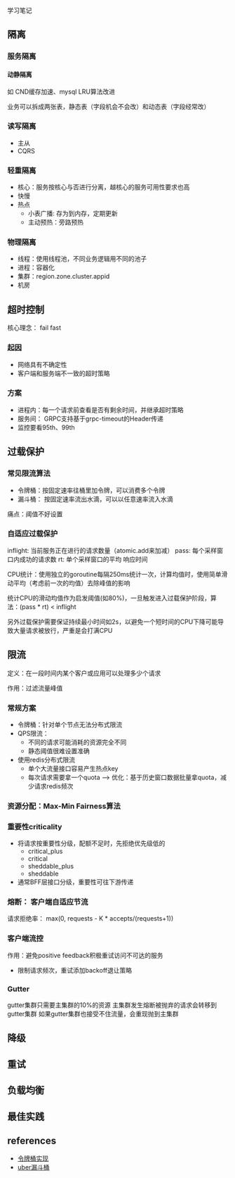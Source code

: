 学习笔记

## 隔离
### 服务隔离
#### 动静隔离
如 CND缓存加速、mysql LRU算法改进
 
业务可以拆成两张表，静态表（字段机会不会改）和动态表（字段经常改） 
### 读写隔离
 - 主从
 - CQRS
### 轻重隔离
  - 核心：服务按核心与否进行分离，越核心的服务可用性要求也高
  - 快慢
  - 热点
    - 小表广播: 存为到内存，定期更新
    - 主动预热：旁路预热
### 物理隔离
  - 线程：使用线程池，不同业务逻辑用不同的池子
  - 进程：容器化
  - 集群：region.zone.cluster.appid
  - 机房
  
## 超时控制
核心理念： fail fast 

### 起因
- 网络具有不确定性
- 客户端和服务端不一致的超时策略

### 方案
- 进程内：每一个请求前查看是否有剩余时间，并继承超时策略
- 服务间： GRPC支持基于grpc-timeout的Header传递
- 监控要看95th、99th

## 过载保护
### 常见限流算法
- 令牌桶：按固定速率往桶里加令牌，可以消费多个令牌
- 漏斗桶： 按固定速率流出水滴，可以以任意速率流入水滴

痛点：阈值不好设置

### 自适应过载保护
inflight: 当前服务正在进行的请求数量（atomic.add来加减）
pass: 每个采样窗口内成功的请求数
rt: 单个采样窗口的平均 响应时间

CPU统计：使用独立的goroutine每隔250ms统计一次，计算均值时，使用简单滑动平均（考虑前一次的均值）去除峰值的影响

统计CPU的滑动均值作为启发阈值(如80%)，一旦触发进入过载保护阶段，算法：(pass * rt) < inflight

另外过载保护需要保证持续最小时间如2s，以避免一个短时间的CPU下降可能导致大量请求被放行，严重是会打满CPU


## 限流
定义：在一段时间内某个客户或应用可以处理多少个请求

作用：过滤流量峰值

### 常规方案
- 令牌桶：针对单个节点无法分布式限流
- QPS限流：
  - 不同的请求可能消耗的资源完全不同
  - 静态阈值很难设置准确
- 使用redis分布式限流
  - 单个大流量接口容易产生热点key
  - 每次请求需要拿一个quota --> 优化：基于历史窗口数据批量拿quota，减少请求redis频次

### 资源分配：Max-Min Fairness算法

### 重要性criticality
- 将请求按重要性分级，配额不足时，先拒绝优先级低的 
  - critical_plus
  - critical
  - sheddable_plus 
  - sheddable
- 通常BFF层接口分级，重要性可往下游传递

### 熔断： 客户端自适应节流
请求拒绝率： max(0, requests - K * accepts/(requests+1))
### 客户端流控
作用：避免positive feedback积极重试访问不可达的服务
- 限制请求频次，重试添加backoff退让策略
### Gutter
gutter集群只需要主集群的10%的资源
主集群发生熔断被抛弃的请求会转移到gutter集群
如果gutter集群也接受不住流量，会重现抛到主集群

## 降级

## 重试
## 负载均衡
## 最佳实践
## references

- [令牌桶实现](https://github.com/golang/time/blob/master/rate/rate.go)
- [uber漏斗桶](https://github.com/uber-go/ratelimit/tree/v0.1.0)